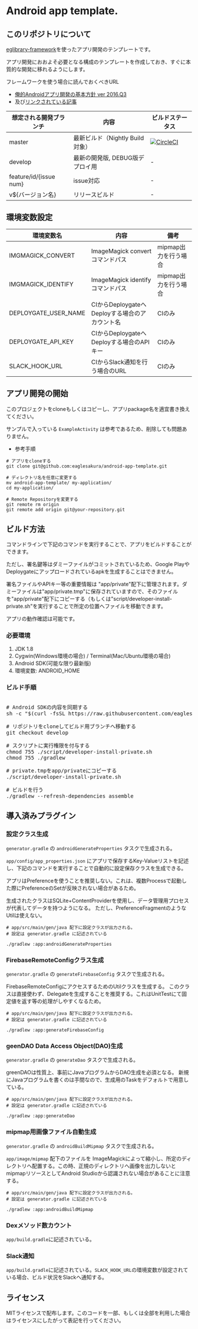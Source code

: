 # Android app template.

## このリポジトリについて

[eglibrary-framework](https://github.com/eaglesakura/eglibrary)を使ったアプリ開発のテンプレートです。

アプリ開発におおよそ必要となる構成のテンプレートを作成しておき、すぐに本質的な開発に移れるようにします。

フレームワークを使う場合に読んでおくべきURL

 * [俺的Androidアプリ開発の基本方針 ver 2016.Q3](http://qiita.com/eaglesakura/items/7b5e61186c0c754c03b6)
  * 及び[リンクされている記事](http://qiita.com/eaglesakura/items/7b5e61186c0c754c03b6#%E8%AA%AD%E3%82%93%E3%81%A7%E3%81%8A%E3%81%8F%E3%81%A8%E8%89%AF%E3%81%84%E5%8F%82%E8%80%83%E8%A8%98%E4%BA%8B)

| 想定される開発ブランチ | 内容 | ビルドステータス |
|---|---|---|
| master | 最新ビルド（Nightly Build対象） | [![CircleCI](https://circleci.com/gh/eaglesakura/android-app-template/tree/master.svg?style=svg)](https://circleci.com/gh/eaglesakura/android-app-template/tree/master) |
| develop | 最新の開発版, DEBUG版デプロイ用 | - |
| feature/id/{issue num} | issue対応 | - |
| v${バージョン名} | リリースビルド | - |

## 環境変数設定

| 環境変数名 | 内容 | 備考 |
|---|---|---|
| IMGMAGICK_CONVERT | ImageMagick convertコマンドパス | mipmap出力を行う場合 |
| IMGMAGICK_IDENTIFY | ImageMagick identifyコマンドパス | mipmap出力を行う場合 |
| DEPLOYGATE_USER_NAME | CIからDeploygateへDeployする場合のアカウント名 | CIのみ |
| DEPLOYGATE_API_KEY | CIからDeploygateへDeployする場合のAPIキー | CIのみ |
| SLACK_HOOK_URL | CIからSlack通知を行う場合のURL | CIのみ |

## アプリ開発の開始

このプロジェクトをcloneもしくはコピーし、アプリpackage名を適宜書き換えてください。

サンプルで入っている `ExampleActivity` は参考であるため、削除しても問題ありません。

* 参考手順

```
# アプリをcloneする
git clone git@github.com:eaglesakura/android-app-template.git

# ディレクトリ名を任意に変更する
mv android-app-template/ my-application/
cd my-application/

# Remote Repositoryを変更する
git remote rm origin
git remote add origin git@your-repository.git
```

## ビルド方法

コマンドラインで下記のコマンドを実行することで、アプリをビルドすることができます。

ただし、署名鍵等はダミーファイルがコミットされているため、Google PlayやDeploygateにアップロードされているapkを生成することはできません。

署名ファイルやAPIキー等の重要情報は "app/private"配下に管理されます。ダミーファイルは"app/private.tmp"に保存されていますので、そのファイルを"app/private"配下にコピーする（もしくは"script/developer-install-private.sh"を実行することで所定の位置へファイルを移動できます。

アプリの動作確認は可能です。

### 必要環境

 1. JDK 1.8
 1. Cygwin(Windows環境の場合) / Terminal(Mac/Ubuntu環境の場合)
 1. Android SDK(可能な限り最新版)
 1. 環境変数: ANDROID_HOME

### ビルド手順

<pre>

# Android SDKの内容を同期する
sh -c "$(curl -fsSL https://raw.githubusercontent.com/eaglesakura/build-dependencies/master/android-sdk.sh)"

# リポジトリをcloneしてビルド用ブランチへ移動する
git checkout develop

# スクリプトに実行権限を付与する
chmod 755 ./script/developer-install-private.sh
chmod 755 ./gradlew

# private.tmpをapp/privateにコピーする
./script/developer-install-private.sh

# ビルドを行う
./gradlew --refresh-dependencies assemble
</pre>

## 導入済みプラグイン

### 設定クラス生成

`generator.gradle` の `androidGenerateProperties` タスクで生成される。

`app/config/app_properties.json` にアプリで保存するKey-Valueリストを記述し、下記のコマンドを実行することで自動的に設定保存クラスを生成できる。

アプリはPreferenceを使うことを推奨しない。これは、複数Processで起動した際にPreferenceのSetが反映されない場合があるため。

生成されたクラスはSQLite+ContentProviderを使用し、データ管理用プロセスが代表してデータを持つようになる。
ただし、PreferenceFragmentのようなUtilは使えない。

```
# app/src/main/gen/java 配下に設定クラスが出力される。
# 設定は generator.gradle に記述されている

./gradlew :app:androidGenerateProperties
```

### FirebaseRemoteConfigクラス生成

`generator.gradle` の `generateFirebaseConfig` タスクで生成される。

FirebaseRemoteConfigにアクセスするためのUtilクラスを生成する。
このクラスは直接使わず、Delegateを生成することを推奨する。これはUnitTestにて固定値を返す等の処理がしやすくなるため。

```
# app/src/main/gen/java 配下に設定クラスが出力される。
# 設定は generator.gradle に記述されている

./gradlew :app:generateFirebaseConfig
```

### geenDAO Data Access Object(DAO)生成

`generator.gradle` の `generateDao` タスクで生成される。

greenDAOは性質上、事前にJavaプログラムからDAO生成を必須となる。
新規にJavaプログラムを書くのは手間なので、生成用のTaskをデフォルトで用意している。

```
# app/src/main/gen/java 配下に設定クラスが出力される。
# 設定は generator.gradle に記述されている

./gradlew :app:generateDao
```

### mipmap用画像ファイル自動生成

`generator.gradle` の `androidBuildMipmap` タスクで生成される。

`app/image/mipmap` 配下のファイルを ImageMagickによって縮小し、所定のディレクトリへ配置する。この時、正規のディレクトリへ画像を出力しないとmipmapリソースとしてAndroid Studioから認識されない場合があることに注意する。

```
# app/src/main/gen/java 配下に設定クラスが出力される。
# 設定は generator.gradle に記述されている

./gradlew :app:androidBuildMipmap
```

### Dexメソッド数カウント

`app/build.gradle`に記述されている。

### Slack通知

`app/build.gradle`に記述されている。`SLACK_HOOK_URL`の環境変数が設定されている場合、ビルド状況をSlackへ通知する。


## ライセンス

MITライセンスで配布します。このコードを一部、もしくは全部を利用した場合はライセンスにしたがって表記を行ってください。
